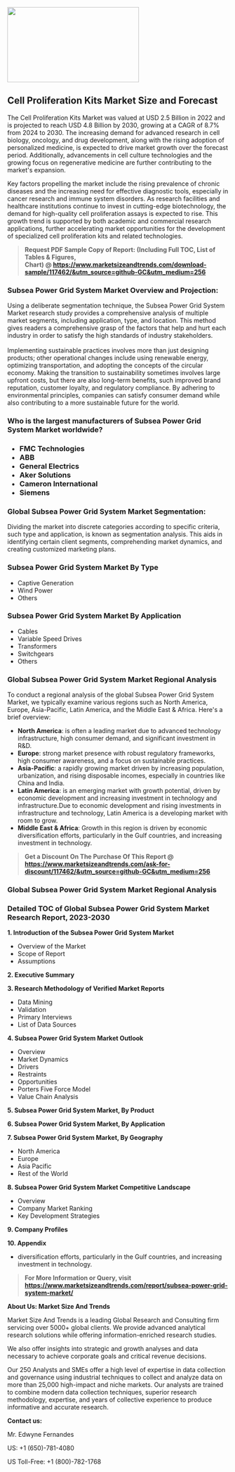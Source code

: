 <p><img class="alignnone size-medium wp-image-20088" src="https://ffe5etoiles.com/wp-content/uploads/2024/12/MST1-300x171.png" alt="" width="300" height="171" /></p><h2>Cell Proliferation Kits Market Size and Forecast</h2><p>The Cell Proliferation Kits Market was valued at USD 2.5 Billion in 2022 and is projected to reach USD 4.8 Billion by 2030, growing at a CAGR of 8.7% from 2024 to 2030. The increasing demand for advanced research in cell biology, oncology, and drug development, along with the rising adoption of personalized medicine, is expected to drive market growth over the forecast period. Additionally, advancements in cell culture technologies and the growing focus on regenerative medicine are further contributing to the market's expansion.</p><p>Key factors propelling the market include the rising prevalence of chronic diseases and the increasing need for effective diagnostic tools, especially in cancer research and immune system disorders. As research facilities and healthcare institutions continue to invest in cutting-edge biotechnology, the demand for high-quality cell proliferation assays is expected to rise. This growth trend is supported by both academic and commercial research applications, further accelerating market opportunities for the development of specialized cell proliferation kits and related technologies.</p></p><blockquote id="" class=""><strong>Request PDF Sample Copy of Report: (Including Full TOC, List of Tables &amp; Figures, Chart)&nbsp;@&nbsp;<strong><a href="https://www.marketsizeandtrends.com/download-sample/117462/&utm_source=github-GC&utm_medium=256" target="_blank">https://www.marketsizeandtrends.com/download-sample/117462/&utm_source=github-GC&utm_medium=256</a></strong></strong></blockquote><h3 id="" class="">Subsea Power Grid System Market&nbsp;Overview and Projection:</h3><p id="" class="">Using a deliberate segmentation technique, the Subsea Power Grid System Market research study provides a comprehensive analysis of multiple market segments, including application, type, and location. This method gives readers a comprehensive grasp of the factors that help and hurt each industry in order to satisfy the high standards of industry stakeholders. <br /> <br />Implementing sustainable practices involves more than just designing products; other operational changes include using renewable energy, optimizing transportation, and adopting the concepts of the circular economy. Making the transition to sustainability sometimes involves large upfront costs, but there are also long-term benefits, such improved brand reputation, customer loyalty, and regulatory compliance. By adhering to environmental principles, companies can satisfy consumer demand while also contributing to a more sustainable future for the world.</p><h3 id="" class="">Who is the largest manufacturers of&nbsp;Subsea Power Grid System Market worldwide?</h3><h3 class=""><p><ul><li>FMC Technologies </li><li> ABB </li><li> General Electrics </li><li> Aker Solutions </li><li> Cameron International </li><li> Siemens</li></ul></p></h3><h3 id="" class="">Global&nbsp;Subsea Power Grid System Market Segmentation:</h3><p id="" class="">Dividing the market into discrete categories according to specific criteria, such type and application, is known as segmentation analysis. This aids in identifying certain client segments, comprehending market dynamics, and creating customized marketing plans.</p><h3 id="" class="">Subsea Power Grid System Market&nbsp;By Type</h3><p><p><ul><li>Captive Generation</li><li> Wind Power</li><li> Others</p></li></ul></p></p><h3 id="" class="">Subsea Power Grid System Market&nbsp;By Application</h3><p class=""><p><ul><li>Cables</li><li> Variable Speed Drives</li><li> Transformers</li><li> Switchgears</li><li> Others</li></ul></p></p><h3 id="" class="">Global Subsea Power Grid System Market Regional Analysis</h3><p id="" class="">To conduct a regional analysis of the global Subsea Power Grid System Market, we typically examine various regions such as North America, Europe, Asia-Pacific, Latin America, and the Middle East &amp; Africa. Here's a brief overview:</p><ul><li><strong>North America</strong>: is often a leading market due to advanced technology infrastructure, high consumer demand, and significant investment in R&amp;D.</li><li><strong>Europe</strong>: strong market presence with robust regulatory frameworks, high consumer awareness, and a focus on sustainable practices.</li><li><strong>Asia-Pacific</strong>: a rapidly growing market driven by increasing population, urbanization, and rising disposable incomes, especially in countries like China and India.</li><li><strong>Latin America</strong>: is an emerging market with growth potential, driven by economic development and increasing investment in technology and infrastructure.Due to economic development and rising investments in infrastructure and technology, Latin America is a developing market with room to grow.</li><li><strong>Middle East &amp; Africa</strong>: Growth in this region is driven by economic diversification efforts, particularly in the Gulf countries, and increasing investment in technology.</li></ul><blockquote id="" class=""><strong>Get a Discount On The Purchase Of This Report @ <strong><a href="https://www.marketsizeandtrends.com/ask-for-discount/117462/&utm_source=github-GC&utm_medium=256" target="_blank">https://www.marketsizeandtrends.com/ask-for-discount/117462/&utm_source=github-GC&utm_medium=256</a></strong></strong></blockquote><h3 id="" class="">Global Subsea Power Grid System Market Regional Analysis</h3><h3 id="" class="">Detailed TOC of Global Subsea Power Grid System Market Research Report, 2023-2030</h3><p id="" class=""><strong>1. Introduction of the Subsea Power Grid System Market</strong></p><ul><li>Overview of the Market</li><li>Scope of Report</li><li>Assumptions</li></ul><p id="" class=""><strong>2. Executive Summary</strong></p><p id="" class=""><strong>3. Research Methodology of Verified Market Reports</strong></p><ul><li>Data Mining</li><li>Validation</li><li>Primary Interviews</li><li>List of Data Sources</li></ul><p id="" class=""><strong>4. Subsea Power Grid System Market Outlook</strong></p><ul><li>Overview</li><li>Market Dynamics</li><li>Drivers</li><li>Restraints</li><li>Opportunities</li><li>Porters Five Force Model</li><li>Value Chain Analysis</li></ul><p id="" class=""><strong>5. Subsea Power Grid System Market, By Product</strong></p><p id="" class=""><strong>6. Subsea Power Grid System Market, By Application</strong></p><p id="" class=""><strong>7. Subsea Power Grid System Market, By Geography</strong></p><ul><li>North America</li><li>Europe</li><li>Asia Pacific</li><li>Rest of the World</li></ul><p id="" class=""><strong>8. Subsea Power Grid System Market Competitive Landscape</strong></p><ul><li>Overview</li><li>Company Market Ranking</li><li>Key Development Strategies</li></ul><p id="" class=""><strong>9. Company Profiles</strong></p><p id="" class=""><strong>10. Appendix</strong></p><ul><li>diversification efforts, particularly in the Gulf countries, and increasing investment in technology.</li></ul><blockquote id="" class=""><strong>For More Information or Query, visit <strong><strong><a href="https://www.marketsizeandtrends.com/report/subsea-power-grid-system-market/" target="_blank">https://www.marketsizeandtrends.com/report/subsea-power-grid-system-market/</a></strong></strong></strong></blockquote><p id="" class=""><strong>About Us: Market Size And Trends</strong></p><p id="" class="">Market Size And Trends is a leading Global Research and Consulting firm servicing over 5000+ global clients. We provide advanced analytical research solutions while offering information-enriched research studies.</p><p id="" class="">We also offer insights into strategic and growth analyses and data necessary to achieve corporate goals and critical revenue decisions.</p><p id="" class="">Our 250 Analysts and SMEs offer a high level of expertise in data collection and governance using industrial techniques to collect and analyze data on more than 25,000 high-impact and niche markets. Our analysts are trained to combine modern data collection techniques, superior research methodology, expertise, and years of collective experience to produce informative and accurate research.</p><p id="" class=""><strong>Contact us:</strong></p><p id="" class="">Mr. Edwyne Fernandes</p><p id="" class="">US: +1 (650)-781-4080</p><p id="" class="">US Toll-Free: +1 (800)-782-1768</p>
